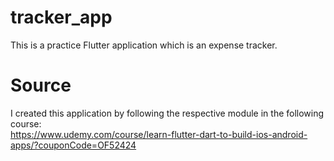 # tracker_app<br>
This is a practice Flutter application which is an expense tracker.

# Source<br>
I created this application by following the respective module in the following course:<br>
https://www.udemy.com/course/learn-flutter-dart-to-build-ios-android-apps/?couponCode=OF52424<br>